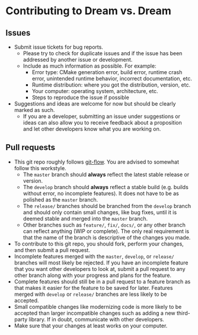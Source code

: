 # Contributing to Dream vs. Dream

## Issues

- Submit issue tickets for bug reports.
  - Please try to check for duplicate issues and if the issue has been addressed by another issue or development.
  - Include as much information as possible. For example:
    - Error type: CMake generation error, build error, runtime crash error, unintended runtime behavior, incorrect documentation, etc.
    - Runtime distribution: where you got the distribution, version, etc.
    - Your computer: operating system, architecture, etc.
    - Steps to reproduce the issue if possible
- Suggestions and ideas are welcome for now but should be clearly marked as such.
  - If you are a developer, submitting an issue under suggestions or ideas can also allow you to receive feedback about a proposition and let other developers know what you are working on.

## Pull requests

- This git repo roughly follows [git-flow](https://nvie.com/posts/a-successful-git-branching-model/).
You are advised to somewhat follow this workstyle.
  - The `master` branch should **always** reflect the latest stable release or version.
  - The `develop` branch should **always** reflect a stable build (e.g. builds without error, no incomplete features). It does not have to be as polished as the `master` branch.
  - The `release/` branches should be branched from the `develop` branch and should only contain small changes, like bug fixes, until it is deemed stable and merged into the `master` branch.
  - Other branches such as `feature/`, `fix/`, `docs/`, or any other branch can reflect anything (WIP or complete). The only real requirement is that the name of the branch is descriptive of the changes you made.
- To contribute to this git repo, you should fork, perform your changes, and then submit a pull request.
- Incomplete features merged with the `master`, `develop`, or `release/` branches will most likely be rejected.
If you have an incomplete feature that you want other developers to look at, submit a pull request to any other branch along with your progress and plans for the feature.
- Complete features should still be in a pull request to a feature branch as that makes it easier for the feature to be saved for later.
Features merged with `develop` or `release/` branches are less likely to be accepted.
- Small compatible changes like modernizing code is more likely to be accepted than larger incompatible changes such as adding a new third-party library. If in doubt, communicate with other developers.
- Make sure that your changes at least works on your computer.
